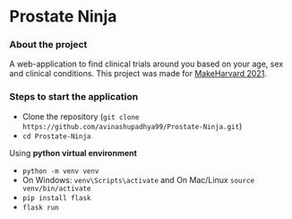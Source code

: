 # Prostate Ninja

### About the project

A web-application to find clinical trials around you based on your age, sex and clinical conditions. This project was made for [MakeHarvard 2021](https://www.makeharvard.io/). 

### Steps to start the application

- Clone the repository (`git clone https://github.com/avinashupadhya99/Prostate-Ninja.git`)
- `cd Prostate-Ninja`

Using **python virtual environment**

- `python -m venv venv`
- On Windows: `venv\Scripts\activate` and On Mac/Linux `source venv/bin/activate`
- `pip install flask`
- `flask run`
